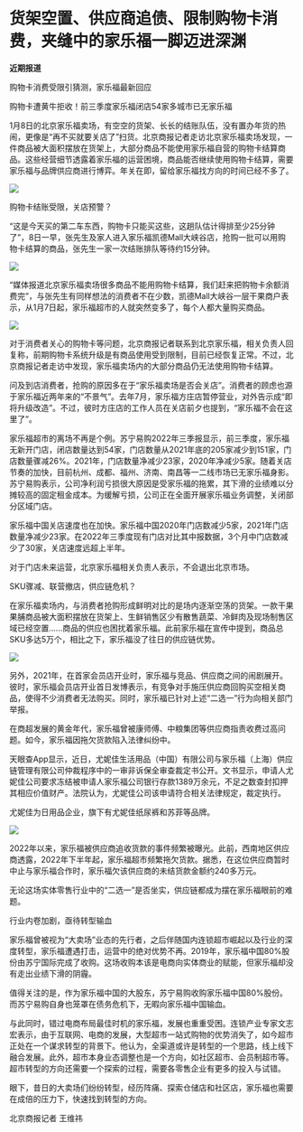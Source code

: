 # 货架空置、供应商追债、限制购物卡消费，夹缝中的家乐福一脚迈进深渊

**近期报道**

购物卡消费受限引猜测，家乐福最新回应

购物卡遭黄牛拒收！前三季度家乐福闭店54家多城市已无家乐福

1月8日的北京家乐福卖场，有空空的货架、长长的结账队伍，没有置办年货的热闹，更像是“再不买就要关店了”扫货。北京商报记者走访北京家乐福卖场发现，一件商品被大面积摆放在货架上，大部分商品不能使用家乐福自营的购物卡结算商品。这些经营细节透露着家乐福的运营困境，商品能否继续使用购物卡结算，需要家乐福与品牌供应商进行博弈。年关在即，留给家乐福找方向的时间已经不多了。

![](https://inews.gtimg.com/newsapp_bt/0/15600698449/1000)

购物卡结账受限，关店预警？

“这是今天买的第二车东西，购物卡只能买这些，这趟队估计得排至少25分钟了”，8日一早，张先生及家人进入家乐福凯德Mall大峡谷店，抢购一批可以用购物卡结算的商品，张先生一家一次结账排队等待约15分钟。

![](https://inews.gtimg.com/newsapp_bt/0/15600698451/1000)

“媒体报道北京家乐福卖场很多商品不能用购物卡结算，我们赶来把购物卡余额消费完”，与张先生有同样想法的消费者不在少数，凯德Mall大峡谷一层干果商户表示，从1月7日起，家乐福超市的人就突然变多了，每个人都大量购买商品。

![](https://inews.gtimg.com/newsapp_bt/0/15600698453/1000)

对于消费者关心的购物卡等问题，北京商报记者联系到北京家乐福，相关负责人回复称，前期购物卡系统升级是有商品使用受到限制，目前已经恢复正常。不过，北京商报记者走访中发现，家乐福卖场内的大部分商品仍无法使用购物卡结算。

问及到店消费者，抢购的原因多在于“家乐福卖场是否会关店”。消费者的顾虑也源于家乐福近两年来的“不景气”。去年7月，家乐福方庄店暂停营业，对外告示成“即将升级改造”。不过，彼时方庄店的工作人员在关店前夕也提到，“家乐福不会在这里了”。

家乐福超市的离场不再是个例。苏宁易购2022年三季报显示，前三季度，家乐福无新开门店，闭店数量达到54家，门店数量从2021年底的205家减少到151家，门店数量骤减26%。2021年，门店数量净减少23家，2020年净减少5家。随着关店节奏的加快，目前杭州、成都、福州、济南、南昌等一二线市场已无家乐福身影。苏宁易购表示，公司净利润亏损很大原因是受家乐福的拖累，其下滑的业绩难以分摊较高的固定租金成本。为缓解亏损，公司正在全面开展家乐福业务调整，关闭部分区域门店。

家乐福中国关店速度也在加快。家乐福中国2020年门店数减少5家，2021年门店数量净减少23家。在2022年三季度现有门店对比其中报数据，3个月中门店数减少了30家，关店速度远超上半年。

对于门店未来运营，北京家乐福相关负责人表示，不会退出北京市场。

SKU骤减、联营撤店，供应链危机？

在家乐福卖场内，与消费者抢购形成鲜明对比的是场内逐渐空荡的货架。一款干果果脯商品被大面积摆放在货架上、生鲜销售区少有散售蔬菜、冷鲜肉及现场制售区域已经空置......商品的供应也困扰着家乐福。此前家乐福在宣传中提到，商品总SKU多达5万个，相比之下，家乐福没了往日的供应链优势。

![](https://inews.gtimg.com/newsapp_bt/0/15600698455/1000)

另外，2021年，在首家会员店开业时，家乐福与竞品、供应商之间的闹剧展开。彼时，家乐福会员店开业首日发博表示，有竞争对手施压供应商回购买空相关商品，使得不少消费者无法购买。同时，家乐福已针对上述“二选一”行为向相关部门举报。

在商超发展的黄金年代，家乐福曾被康师傅、中粮集团等供应商指责收费过高问题。如今，家乐福因拖欠货款陷入法律纠纷中。

天眼查App显示，近日，尤妮佳生活用品（中国）有限公司与家乐福（上海）供应链管理有限公司仲裁程序中的一审非诉保全审查裁定书公开。文书显示，申请人尤妮佳公司要求冻结被申请人家乐福公司银行存款1389万余元，不足之数查封扣押其相应价值财产。法院认为，尤妮佳公司该申请符合相关法律规定，裁定执行。

尤妮佳为日用品企业，旗下有尤妮佳纸尿裤和苏菲等品牌。

![](https://inews.gtimg.com/newsapp_bt/0/15599710472/1000)

2022年以来，家乐福被供应商追收货款的事件频繁被曝光。此前，西南地区供应商透露，2022年下半年起，家乐福超市频繁拖欠货款。据悉，在这位供应商暂时中止与家乐福合作时，家乐福欠该供应商的未结货款金额约240多万元。

无论这场实体零售行业中的“二选一”是否坐实，供应链都成为摆在家乐福眼前的难题。

行业内卷加剧，亟待转型输血

家乐福曾被视为“大卖场”业态的先行者，之后伴随国内连锁超市崛起以及行业的深度转型，家乐福遭遇打击，运营中的绝对优势不再。2019年，家乐福中国80%股份由苏宁国际完成了收购。这场收购本该是电商向实体商业的赋能，但家乐福却没有走出业绩下滑的阴霾。

值得关注的是，作为家乐福中国的大股东，苏宁易购收购家乐福中国80%股份。而苏宁易购自身也笼罩在债务危机下，无暇向家乐福中国输血。

与此同时，错过电商布局最佳时机的家乐福，发展也重重受困。连锁产业专家文志宏表示，由于互联网、电商的发展，大型超市一站式购物的优势消失了，如今超市正处在一个谋求转型的背景下。他认为，全渠道或许是转型的一个思路，线上线下融合发展。此外，超市本身业态调整也是一个方向，如社区超市、会员制超市等。超市转型的方向还需要一个探索的过程，需要各零售企业有更多的投入与试错。

眼下，昔日的大卖场们纷纷转型，经历阵痛、探索仓储店和社区店，家乐福也需要在成倍的压力下，快速找到转型的方向。

北京商报记者 王维祎

